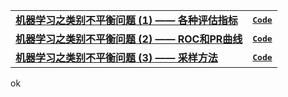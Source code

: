 |||
|:-----|:-------|
| [**机器学习之类别不平衡问题 (1) —— 各种评估指标**](http://www.cnblogs.com/massquantity/p/8550875.html) | [<kbd>**Code**</kbd>](http://nbviewer.jupyter.org/github/massquantity/Class-Imbalance/blob/master/Code_Class_Imbalance.ipynb) |
|[**机器学习之类别不平衡问题 (2) —— ROC和PR曲线**](https://www.cnblogs.com/massquantity/p/8592091.html) | [<kbd>**Code**</kbd>](http://nbviewer.jupyter.org/github/massquantity/Class-Imbalance/blob/master/Code_Class_Imbalance.ipynb) |
| [**机器学习之类别不平衡问题 (3) —— 采样方法**](https://www.cnblogs.com/massquantity/p/9382710.html) |  [<kbd>**Code**</kbd>](https://nbviewer.jupyter.org/github/massquantity/Class-Imbalance/blob/master/Code_Sampling.ipynb)|

ok
